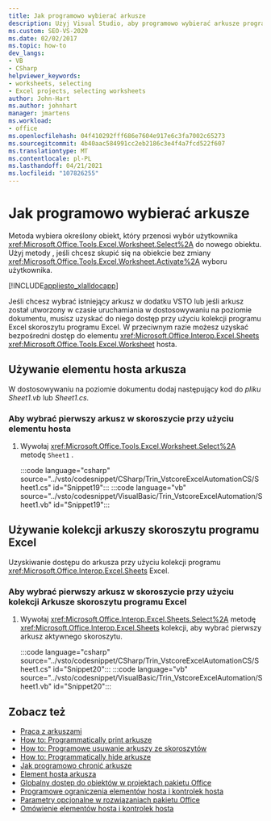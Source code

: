 ```yaml
---
title: Jak programowo wybierać arkusze
description: Użyj Visual Studio, aby programowo wybierać arkusze programu Microsoft Excel z elementem hosta arkusza lub kolekcją arkuszy skoroszytu programu Excel.
ms.custom: SEO-VS-2020
ms.date: 02/02/2017
ms.topic: how-to
dev_langs:
- VB
- CSharp
helpviewer_keywords:
- worksheets, selecting
- Excel projects, selecting worksheets
author: John-Hart
ms.author: johnhart
manager: jmartens
ms.workload:
- office
ms.openlocfilehash: 04f410292fff686e7604e917e6c3fa7002c65273
ms.sourcegitcommit: 4b40aac584991cc2eb2186c3e4f4a7fcd522f607
ms.translationtype: MT
ms.contentlocale: pl-PL
ms.lasthandoff: 04/21/2021
ms.locfileid: "107826255"
---
```

# <a name="how-to-programmatically-select-worksheets"></a>Jak programowo wybierać arkusze
  Metoda wybiera określony obiekt, który przenosi wybór użytkownika <xref:Microsoft.Office.Tools.Excel.Worksheet.Select%2A> do nowego obiektu. Użyj metody , jeśli chcesz skupić się na obiekcie bez zmiany <xref:Microsoft.Office.Tools.Excel.Worksheet.Activate%2A> wyboru użytkownika.

 [!INCLUDE[appliesto_xlalldocapp](../vsto/includes/appliesto-xlalldocapp-md.md)]

 Jeśli chcesz wybrać istniejący arkusz w dodatku VSTO lub jeśli arkusz został utworzony w czasie uruchamiania w dostosowywaniu na poziomie dokumentu, musisz uzyskać do niego dostęp przy użyciu kolekcji programu Excel skoroszytu programu Excel. W przeciwnym razie możesz uzyskać bezpośredni dostęp do elementu <xref:Microsoft.Office.Interop.Excel.Sheets> <xref:Microsoft.Office.Tools.Excel.Worksheet> hosta.

## <a name="use-the-worksheet-host-item"></a>Używanie elementu hosta arkusza
 W dostosowywaniu na poziomie dokumentu dodaj następujący kod do *pliku Sheet1.vb* lub *Sheet1.cs.*

### <a name="to-select-the-first-worksheet-in-a-workbook-using-a-host-item"></a>Aby wybrać pierwszy arkusz w skoroszycie przy użyciu elementu hosta

1. Wywołaj <xref:Microsoft.Office.Tools.Excel.Worksheet.Select%2A> metodę `Sheet1` .

     :::code language="csharp" source="../vsto/codesnippet/CSharp/Trin_VstcoreExcelAutomationCS/Sheet1.cs" id="Snippet19":::
     :::code language="vb" source="../vsto/codesnippet/VisualBasic/Trin_VstcoreExcelAutomation/Sheet1.vb" id="Snippet19":::

## <a name="use-the-sheets-collection-of-the-excel-workbook"></a>Używanie kolekcji arkuszy skoroszytu programu Excel
 Uzyskiwanie dostępu do arkusza przy użyciu kolekcji programu <xref:Microsoft.Office.Interop.Excel.Sheets> Excel.

### <a name="to-select-the-first-worksheet-in-a-workbook-using-the-sheets-collection-of-the-excel-workbook"></a>Aby wybrać pierwszy arkusz w skoroszycie przy użyciu kolekcji Arkusze skoroszytu programu Excel

1. Wywołaj <xref:Microsoft.Office.Interop.Excel.Sheets.Select%2A> metodę <xref:Microsoft.Office.Interop.Excel.Sheets> kolekcji, aby wybrać pierwszy arkusz aktywnego skoroszytu.

     :::code language="csharp" source="../vsto/codesnippet/CSharp/Trin_VstcoreExcelAutomationCS/Sheet1.cs" id="Snippet20":::
     :::code language="vb" source="../vsto/codesnippet/VisualBasic/Trin_VstcoreExcelAutomation/Sheet1.vb" id="Snippet20":::

## <a name="see-also"></a>Zobacz też
- [Praca z arkuszami](../vsto/working-with-worksheets.md)
- [How to: Programmatically print arkusze](../vsto/how-to-programmatically-print-worksheets.md)
- [How to: Programowe usuwanie arkuszy ze skoroszytów](../vsto/how-to-programmatically-delete-worksheets-from-workbooks.md)
- [How to: Programmatically hide arkusze](../vsto/how-to-programmatically-hide-worksheets.md)
- [Jak programowo chronić arkusze](../vsto/how-to-programmatically-protect-worksheets.md)
- [Element hosta arkusza](../vsto/worksheet-host-item.md)
- [Globalny dostęp do obiektów w projektach pakietu Office](../vsto/global-access-to-objects-in-office-projects.md)
- [Programowe ograniczenia elementów hosta i kontrolek hosta](../vsto/programmatic-limitations-of-host-items-and-host-controls.md)
- [Parametry opcjonalne w rozwiązaniach pakietu Office](../vsto/optional-parameters-in-office-solutions.md)
- [Omówienie elementów hosta i kontrolek hosta](../vsto/host-items-and-host-controls-overview.md)
